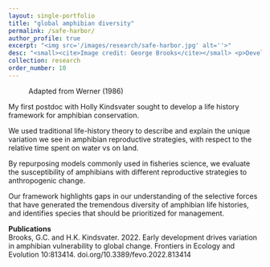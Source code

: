 ```yaml
---
layout: single-portfolio
title: "global amphibian diversity"
permalink: /safe-harbor/
author_profile: true
excerpt: "<img src='/images/research/safe-harbor.jpg' alt=''>"
desc: "<small><cite>Image credit: George Brooks</cite></small> <p>Developing a life-history framework to inform species assessments and prioritize conservation efforts</p>"
collection: research
order_number: 10
---
```


<figure class="align-left">
  <img src="{{ site.url }}{{ site.baseurl }}/images/research/mu_g.jpg" alt="">
  <figcaption>Adapted from Werner (1986)</figcaption>
</figure> 

My first postdoc with Holly Kindsvater sought to develop a life history framework for amphibian conservation. 

We used traditional life-history theory to describe and explain the unique variation we see in amphibian reproductive strategies, with respect to the relative time spent on water vs on land. 

By repurposing models commonly used in fisheries science, we evaluate the susceptibility of amphibians with different reproductive strategies to anthropogenic change. 

Our framework highlights gaps in our understanding of the selective forces that have generated the tremendous diversity of amphibian life histories, and identifies species that should be prioritized for management.

**Publications**\
Brooks, G.C. and H.K. Kindsvater. 2022. Early development drives variation in amphibian vulnerability to global change. Frontiers in Ecology and Evolution 10:813414. doi.org/10.3389/fevo.2022.813414
